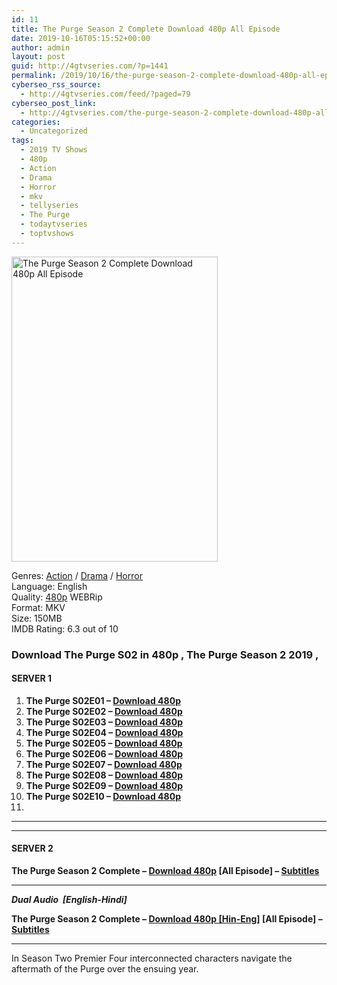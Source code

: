 ```yaml
---
id: 11
title: The Purge Season 2 Complete Download 480p All Episode
date: 2019-10-16T05:15:52+00:00
author: admin
layout: post
guid: http://4gtvseries.com/?p=1441
permalink: /2019/10/16/the-purge-season-2-complete-download-480p-all-episode/
cyberseo_rss_source:
  - http://4gtvseries.com/feed/?paged=79
cyberseo_post_link:
  - http://4gtvseries.com/the-purge-season-2-complete-download-480p-all-episode/
categories:
  - Uncategorized
tags:
  - 2019 TV Shows
  - 480p
  - Action
  - Drama
  - Horror
  - mkv
  - tellyseries
  - The Purge
  - todaytvseries
  - toptvshows
---
```

<img loading="lazy" class="aligncenter" src="https://4.bp.blogspot.com/-3r6CNMGiRLQ/XaakWQUeRrI/AAAAAAAAAiU/awt_6Ak6vdIZtQ3OUh9-qAx5x8DnK2ZIwCK4BGAYYCw/s1600/The%2BPurge%2BSeason%2B2.jpg" alt="The Purge Season 2 Complete Download 480p All Episode" width="330" height="488" />

Genres: <a href="http://4gtvseries.com/tag/action/" data-wpel-link="internal">Action</a> / <a href="http://4gtvseries.com/tag/drama/" data-wpel-link="internal">Drama</a> / <a href="http://4gtvseries.com/tag/horror/" data-wpel-link="internal">Horror</a>  
Language: English  
Quality:&nbsp;<a href="http://4gtvseries.com/tag/480p/" data-wpel-link="internal">480p</a> WEBRip  
Format: MKV  
Size: 150MB  
IMDB Rating: 6.3 out of 10

### **Download The Purge S02 in 480p , The Purge Season 2 2019 ,&nbsp;**

#### <span><strong>SERVER 1</strong></span>

  1. **The Purge S02E01 – <a href="http://slink.dl480p.xyz/OdrRMlrN" data-wpel-link="external" target="_blank" rel="nofollow external noopener noreferrer" class="wpel-icon-left"><i class="wpel-icon fa fa-download" aria-hidden="true"></i>Download 480p</a>**
  2. **The Purge S02E02 – <a href="http://slink.dl480p.xyz/0C2vypgh" data-wpel-link="external" target="_blank" rel="nofollow external noopener noreferrer" class="wpel-icon-left"><i class="wpel-icon fa fa-download" aria-hidden="true"></i>Download 480p</a>**
  3. **The Purge S02E03 – <a href="http://slink.dl480p.xyz/ertCwzO" data-wpel-link="external" target="_blank" rel="nofollow external noopener noreferrer" class="wpel-icon-left"><i class="wpel-icon fa fa-download" aria-hidden="true"></i>Download 480p</a>**
  4. **The Purge S02E04 – <a href="http://slink.dl480p.xyz/QmCX9H" data-wpel-link="external" target="_blank" rel="nofollow external noopener noreferrer" class="wpel-icon-left"><i class="wpel-icon fa fa-download" aria-hidden="true"></i>Download 480p</a>**
  5. **The Purge S02E05 – <a href="http://slink.dl480p.xyz/uOak2y" data-wpel-link="external" target="_blank" rel="nofollow external noopener noreferrer" class="wpel-icon-left"><i class="wpel-icon fa fa-download" aria-hidden="true"></i>Download 480p</a>**
  6. **The Purge S02E06 – <a href="http://slink.dl480p.xyz/EyOw" data-wpel-link="external" target="_blank" rel="nofollow external noopener noreferrer" class="wpel-icon-left"><i class="wpel-icon fa fa-download" aria-hidden="true"></i>Download 480p</a>**
  7. **The Purge S02E07 – <a href="http://slink.dl480p.xyz/xUeIuU" data-wpel-link="external" target="_blank" rel="nofollow external noopener noreferrer" class="wpel-icon-left"><i class="wpel-icon fa fa-download" aria-hidden="true"></i>Download 480p</a>**
  8. **The Purge S02E08 – <a href="http://slink.dl480p.xyz/ArjWD04" data-wpel-link="external" target="_blank" rel="nofollow external noopener noreferrer" class="wpel-icon-left"><i class="wpel-icon fa fa-download" aria-hidden="true"></i>Download 480p</a>**
  9. **The Purge S02E09 – <a href="http://slink.dl480p.xyz/gQvBTra" data-wpel-link="external" target="_blank" rel="nofollow external noopener noreferrer" class="wpel-icon-left"><i class="wpel-icon fa fa-download" aria-hidden="true"></i>Download 480p</a>**
 10. **The Purge S02E10 – <a href="http://slink.dl480p.xyz/6D52712" data-wpel-link="external" target="_blank" rel="nofollow external noopener noreferrer" class="wpel-icon-left"><i class="wpel-icon fa fa-download" aria-hidden="true"></i>Download 480p</a>**
 11. 

* * *

* * *

#### <span><strong>SERVER 2</strong></span>

**The Purge Season 2 Complete – <a href="http://dl480p.xyz/1174/" data-wpel-link="external" target="_blank" rel="nofollow external noopener noreferrer" class="wpel-icon-left"><i class="wpel-icon fa fa-download" aria-hidden="true"></i>Download 480p</a> [All Episode] – <a href="https://subscene.com/subtitles/the-purge-second-season" data-wpel-link="external" target="_blank" rel="nofollow external noopener noreferrer" class="wpel-icon-left"><i class="wpel-icon fa fa-download" aria-hidden="true"></i>Subtitles</a>**

* * *

_<span><strong>Dual Audio&nbsp; [English-Hindi]</strong></span>_

**The Purge Season 2 Complete – <a href="http://dl480p.xyz/1334/" data-wpel-link="external" target="_blank" rel="nofollow external noopener noreferrer" class="wpel-icon-left"><i class="wpel-icon fa fa-download" aria-hidden="true"></i>Download 480p [Hin-Eng]</a> [All Episode] – <a href="https://subscene.com/subtitles/the-purge-second-season" data-wpel-link="external" target="_blank" rel="nofollow external noopener noreferrer" class="wpel-icon-left"><i class="wpel-icon fa fa-download" aria-hidden="true"></i>Subtitles</a>**

* * *

In Season Two Premier Four interconnected characters navigate the aftermath of the Purge over the ensuing year.

<div align="center">
</div>